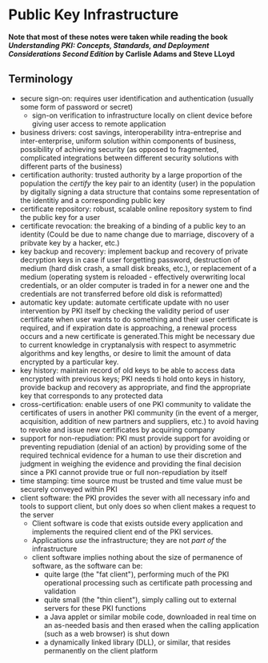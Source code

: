# Public Key Infrastructure
**Note that most of these notes were taken while reading the book *Understanding PKI: Concepts, Standards, and Deployment Considerations Second Edition* by Carlisle Adams and Steve LLoyd**

## Terminology
* secure sign-on: requires user identification and authentication (usually some form of password or secret)
  * sign-on verification to infrastructure locally on client device before giving user access to remote application
* business drivers: cost savings, interoperability intra-entreprise and inter-enterprise, uniform solution within components of business, possibility of achieving security (as opposed to fragmented, complicated integrations between different security solutions with different parts of the business)
* certification authority: trusted authority by a large proportion of the population the *certify* the key pair to an identity (user) in the population by digitally signing a data structure that contains some representation of the identitiy and a corresponding public key
* certificate repository: robust, scalable online repository system to find the public key for a user
* certificate revocation: the breaking of a binding of a public key to an identity (Could be due to name change due to marriage, discovery of a pribvate key by a hacker, etc.)
* key backup and recovery: implement backup and recovery of private decryption keys in case if user forgetting password, destruction of medium (hard disk crash, a small disk breaks, etc.), or replacement of a medium (operating system is reloaded - effectively overwriting local credentials, or an older computer is traded in for a newer one and the credentials are not transferred before old disk is reformatted)
* automatic key update: automate certificate update with no user intervention by PKI itself by checking the validity period of user certificate when user wants to do something and their user certificate is required, and if expiration date is approaching, a renewal process occurs and a new certificate is generated.This might be necessary due to current knowledge in cryptanalysis with respect to asymmetric algorithms and key lengths, or desire to limit the amount of data encrypted by a particular key.
* key history: maintain record of old keys to be able to access data encrypted with previous keys; PKI needs ti hold onto keys in history, provide backup and recovery as appropriate, and find the appropriate key that corresponds to any protected data
* cross-certification: enable users of one PKI community to validate the certificates of users in another PKI community (in the event of a merger, acquisition, addition of new partners and suppliers, etc.) to avoid having to revoke and issue new certificates by acquiring company
* support for non-repudiation: PKI must provide support for avoiding or preventing repudiation (denial of an action) by providing some of the required technical evidence for a human to use their discretion and judgment in weighing the evidence and providing the final decision since a PKI cannot provide true or full non-repudiation by itself
* time stamping: time source must be trusted and time value must be securely conveyed within PKI
* client software: the PKI provides the sever with all necessary info and tools to support client, but only does so when client makes a request to the server
  * Client software is code that exists outside every application and implements the required client end of the PKI services.
  * Applications *use* the infrastructure; they are not *part of* the infrastructure
  * client software implies nothing about the size of permanence of software, as the software can be:
    * quite large (the "fat client"), performing much of the PKI operational processing such as certificate path processing and validation
    * quite small (the "thin client"), simply calling out to external servers for these PKI functions
    * a Java applet or similar mobile code, downloaded in real time on an as-needed basis and then erased when the calling application (such as a web browser) is shut down
    * a dynamically linked library (DLL), or similar, that resides permanently on the client platform
